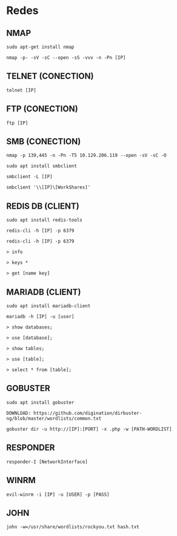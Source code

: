 # Redes
## NMAP
```
sudo apt-get install nmap
```
```
nmap -p- -sV -sC --open -sS -vvv -n -Pn [IP]
```
## TELNET (CONECTION)
```
telnet [IP]
```
## FTP (CONECTION)
```
ftp [IP]
```
## SMB (CONECTION)
```
nmap -p 139,445 -n -Pn -T5 10.129.206.119 --open -sV -sC -O
```
```
sudo apt install smbclient
```
```
smbclient -L [IP]
```
```
smbclient '\\[IP]\[WorkShares]'
```
## REDIS DB (CLIENT)
```
sudo apt install redis-tools
```
```
redis-cli -h [IP] -p 6379
```
```
redis-cli -h [IP] -p 6379
```
```
> info
```
```
> keys *
```
```
> get [name key]
```
## MARIADB (CLIENT)
```
sudo apt install mariadb-client
```
```
mariadb -h [IP] -u [user]
```
```
> show databases;
```
```
> use [database];
```
```
> show tables;
```
```
> use [table];
```
```
> select * from [table];
```
## GOBUSTER
```
sudo apt install gobuster 
```
```
DOWNLOAD: https://github.com/digination/dirbuster-ng/blob/master/wordlists/common.txt
```
```
gobuster dir -u http://[IP]:[PORT] -x .php -w [PATH-WORDLIST]
```
## RESPONDER
```
responder-I [NetworkInterface]
```
## WINRM
```
evil-winrm -i [IP] -u [USER] -p [PASS]
```
## JOHN 
```
john -w=/usr/share/wordlists/rockyou.txt hash.txt
```
